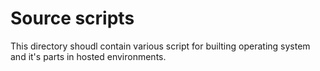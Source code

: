 # Source scripts
This directory shoudl contain various script for builting operating system and it's parts in hosted environments.

